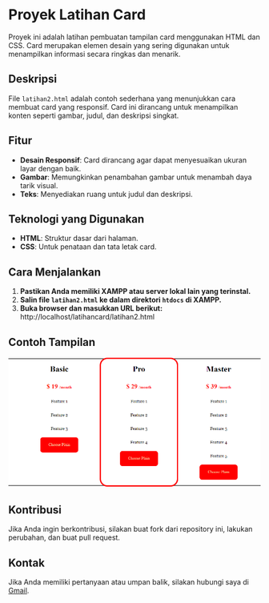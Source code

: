 # Proyek Latihan Card

Proyek ini adalah latihan pembuatan tampilan card menggunakan HTML dan CSS. Card merupakan elemen desain yang sering digunakan untuk menampilkan informasi secara ringkas dan menarik.

## Deskripsi

File `latihan2.html` adalah contoh sederhana yang menunjukkan cara membuat card yang responsif. Card ini dirancang untuk menampilkan konten seperti gambar, judul, dan deskripsi singkat.


## Fitur

- **Desain Responsif**: Card dirancang agar dapat menyesuaikan ukuran layar dengan baik.
- **Gambar**: Memungkinkan penambahan gambar untuk menambah daya tarik visual.
- **Teks**: Menyediakan ruang untuk judul dan deskripsi.

## Teknologi yang Digunakan

- **HTML**: Struktur dasar dari halaman.
- **CSS**: Untuk penataan dan tata letak card.

## Cara Menjalankan

1. **Pastikan Anda memiliki XAMPP atau server lokal lain yang terinstal.**
2. **Salin file `latihan2.html` ke dalam direktori `htdocs` di XAMPP.**
3. **Buka browser dan masukkan URL berikut:**
http://localhost/latihancard/latihan2.html


## Contoh Tampilan

![Card](card.png)



## Kontribusi

Jika Anda ingin berkontribusi, silakan buat fork dari repository ini, lakukan perubahan, dan buat pull request.

<!-- ## Lisensi

Proyek ini dilisensikan di bawah [MIT License](LICENSE). -->

## Kontak

Jika Anda memiliki pertanyaan atau umpan balik, silakan hubungi saya di [Gmail](wahidaidil2460@gmail.com).
